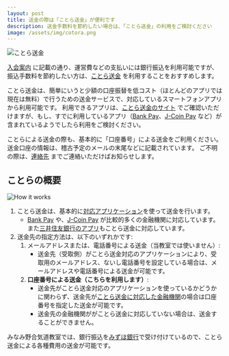 ```yaml
---
layout: post
title: 送金の際は「ことら送金」が便利です
description: 送金手数料を節約したい場合は、「ことら送金」の利用をご検討ください
image: /assets/img/cotora.png
---
```


![ことら送金]({{site.baseurl}}/assets/img/cotora.png)

[Cotra]:https://www.cotra.ne.jp/p2pservice/
[CotraApps]:https://www.cotra.ne.jp/member/
[GettingStarted]:{{site.baseurl}}/getting_started.html
[Contacts]:{{site.baseurl}}/contacts.html
[Bank Pay]:https://jeppo.jp/bankpay/cotra/
[J-Coin Pay]:https://j-coin.jp/user/guide/

[入会案内][GettingStarted] に記載の通り、運営費などの支払いには銀行振込を利用可能ですが、振込手数料を節約したい方は、[ことら送金][Cotra] を利用することをおすすめします。

ことら送金は、簡単にいうと少額の口座振替を低コスト（ほとんどのアプリでは現在は無料）で行うための送金サービスで、対応しているスマートフォンアプリから利用可能です。
利用できるアプリは、[ことら送金のサイト][CotraApps] でご確認いただけますが、もし、すでに利用しているアプリ（[Bank Pay]、[J-Coin Pay] など）が含まれているようでしたら利用をご検討ください。

ことらによる送金の際も、基本的に「口座番号」による送金をご利用ください。
送金口座の情報は、稽古予定のメールの末尾などに記載されています。
ご不明の際は、[連絡先][Contacts] までご連絡いただけばお知らせします。

## ことらの概要

[Cotra_Banks]:https://www.cotra.ne.jp/member/
[Cotra_Apps]:https://www.cotra.ne.jp/member/
[Mizuho]:https://www.mizuhobank.co.jp/

![How it works]({{site.baseurl}}/assets/img/Cotra_Basics.svg)

1. ことら送金は、基本的に[対応アプリケーション][Cotra_Apps]を使って送金を行います。
    - [Bank Pay] や、[J-Coin Pay] が比較的多くの金融機関に対応しています。また[三井住友銀行のアプリ](https://www.smbc.co.jp/kojin/spaplli/directapp/)もことら送金に対応しています。
1. 送金先の指定方法は、以下のいずれかです:
    1. メールアドレスまたは、電話番号による送金（当教室では使いません）:<br>
        - 送金先（受取側）がことら送金対応のアプリケーションにより、受取用のメールアドレス、ないし電話番号を設定している場合は、メールアドレスや電話番号による送金が可能です。
    1. **口座番号による送金（こちらを利用します）**:<br>
        - 送金先がことら送金対応のアプリケーションを使っているかどうかに関わらず、送金先が[ことら送金に対応した金融機関][Cotra_Banks]の場合は口座番号を指定した送金が可能です。
        - <span class="red">送金先の金融機関ががことら送金に対応していない場合は、送金することができません。</span>
        
みなみ野合気道教室では、銀行振込を[みずほ銀行][Mizuho]で受け付けているので、ことら送金による各種費用の送金が可能です。
